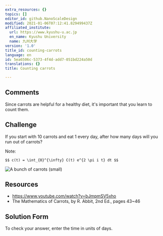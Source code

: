 ```yaml
---
extra_resources: {}
topics: []
editor_id: github.NanoScaleDesign
modified: 2021-01-06T07:12:41.829499437Z
affiliated_institute:
  url: https://www.kyushu-u.ac.jp
  en_name: Kyushu University
  name: 九州大学
version: '1.0'
title_id: counting-carrots
language: en
id: 5ea6506c-5373-4f4d-add7-051bd224a50d
translations: {}
title: Counting carrots

---
```


## Comments

Since carrots are helpful for a healthy diet, it's important that you learn to count them.

## Challenge


If you start with 10 carrots and eat 1 every day, after how many days will you run out of carrots?

Note:

`$$ c(t) = \int_{0}^{\infty} C(t) e^{2 \pi i t} dt $$`

![A bunch of carrots (small)](/api/v0/teachers/github.NanoScaleDesign/resources/public/22f615c5-dc43-4e23-b6e1-e0032b9b2589.jpeg)


## Resources
- https://www.youtube.com/watch?v=bJmpmSV5xho
- The Mathematics of Carrots, by R. Abbit, 2nd Ed., pages 43~46


## Solution Form

To check your answer, enter the time in units of days.